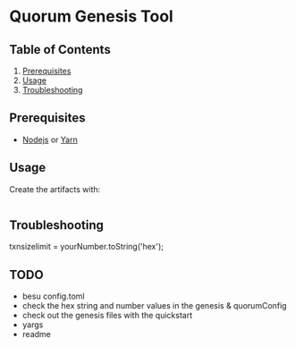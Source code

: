 # Quorum Genesis Tool


## Table of Contents
1. [Prerequisites](#prerequisites)
2. [Usage](#usage)
3. [Troubleshooting](#troubleshooting)

## Prerequisites

- [Nodejs](https://nodejs.org/en/download/) or [Yarn](https://yarnpkg.com/cli/node)


## Usage

Create the artifacts with:

```bash


```


## Troubleshooting

txnsizelimit = yourNumber.toString('hex');


## TODO

- besu config.toml
- check the hex string and number values in the genesis & quorumConfig
- check out the genesis files with the quickstart
- yargs 
- readme

